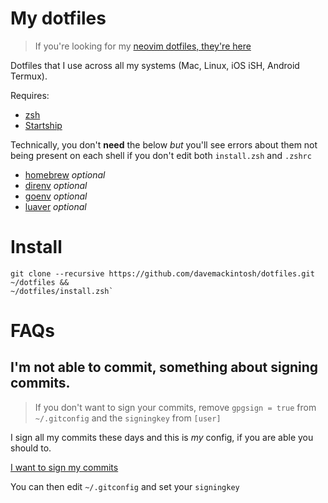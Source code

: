 # My dotfiles

> If you're looking for my [neovim dotfiles, they're here](https://github.com/davemackintosh/nvim)

Dotfiles that I use across all my systems (Mac, Linux, iOS iSH, Android Termux).

Requires:

* [zsh](https://zsh.sourceforge.io)
* [Startship](https://starship.rs)

Technically, you don't __need__ the below *but* you'll see errors about them not being present on each shell if you don't edit both `install.zsh` and `.zshrc`

* [homebrew](https://brew.sh) _optional_
* [direnv](https://direnv.net) _optional_
* [goenv](https://github.com/syndbg/goenv) _optional_
* [luaver](https://dhavalkapil.com/luaver/) _optional_

# Install

```
git clone --recursive https://github.com/davemackintosh/dotfiles.git ~/dotfiles &&
~/dotfiles/install.zsh`
```

# FAQs

## I'm not able to commit, something about signing commits.

> If you don't want to sign your commits, remove `gpgsign = true` from `~/.gitconfig` and the `signingkey` from `[user]`

I sign all my commits these days and this is _my_ config, if you are able you should to.

[I want to sign my commits](https://docs.github.com/en/authentication/managing-commit-signature-verification/signing-commits)

You can then edit `~/.gitconfig` and set your `signingkey`

